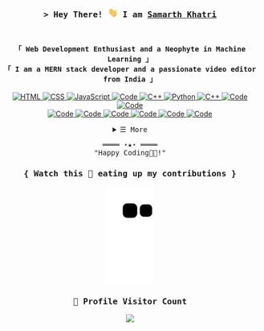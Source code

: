 <!-- Intro  -->
<h3 align="center">
        <samp>&gt; Hey There! </a><img src="https://github.com/Samarth-Khatri/Samarth-Khatri/blob/main/Hi.gif" width="20px"> I am
        <b><a target="_blank" href="https://samarthkhatri.me/">Samarth Khatri</a></b>
        </samp>
</h3>
<br>


<p align="center">
        <!-- Aout  -->
        <samp><b>
                「 Web Development Enthusiast and a Neophyte in Machine Learning 」
                <br>
                「 I am a MERN stack developer and a passionate video editor from India 」</b>
                <br>
                <br>
        </samp>
        <!-- Programming Languages -->
        <!-- HTML -->
        <a href="https://github.com/Samarth-Khatri?tab=repositories" target="_blank"><img alt="HTML"
                        src="https://img.shields.io/badge/-HTML-E34F26?style=flat-square&logo=HTML5&logoColor=white">
        </a>
        <!-- CSS  -->
        <a href="https://github.com/Samarth-Khatri?tab=repositories" target="_blank"><img alt="CSS"
                        src="https://img.shields.io/badge/-CSS-1572B6?style=flat-square&logo=CSS3&logoColor=white">
        </a>
        <!-- JavaScript -->
        <a href="https://github.com/Samarth-Khatri?tab=repositories" target="_blank"><img alt="JavaScript"
                        src="https://img.shields.io/badge/-JavaScript-F7DF1E?style=flat-square&logo=JavaScript&logoColor=white">
        </a>
        <!-- Java -->
        <a href="https://github.com/Samarth-Khatri?tab=repositories" target="_blank"><img alt="Code"
                        src="https://img.shields.io/badge/Java-ED8B00?style=flat-square&logo=java&logoColor=white">
        </a>
        <!-- C++ -->
        <a href="https://github.com/Samarth-Khatri?tab=repositories" target="_blank"><img alt="C++"
                        src="https://img.shields.io/badge/-C++-9b3675?style=flat-square&logo=C%2B%2B&logoColor=white">
        </a>
        <!-- Python -->
        <a href="https://github.com/Samarth-Khatri?tab=repositories" target="_blank"><img alt="Python"
                        src="https://img.shields.io/badge/-Python-3776AB?style=flat-square&logo=Python&logoColor=white">
        </a>
        <!-- Node.js -->
        <a href="https://github.com/Samarth-Khatri?tab=repositories" target="_blank"><img alt="C++"
                        src="https://img.shields.io/badge/node.js-%2343853D.svg?style=flat-square&logo=node.js&logoColor=white">
        </a>
        <!-- Express.js -->
        <a href="https://github.com/Samarth-Khatri?tab=repositories" target="_blank"><img alt="Code"
                        src="https://img.shields.io/badge/Express.js-404D59?style=flat-square">
        </a>
         <!-- Bootstrap -->
        <a href="https://github.com/Samarth-Khatri?tab=repositories" target="_blank"><img alt="Code"
                        src="https://img.shields.io/badge/Bootstrap-563D7C?style=flat-square&logo=bootstrap&logoColor=white">
        </a>
        <br>
        <!-- JQuery -->
        <a href="https://github.com/Samarth-Khatri?tab=repositories" target="_blank"><img alt="Code"
                        src="https://img.shields.io/badge/jQuery-0769AD?style=flat-square&logo=jquery&logoColor=white">
        </a>
        <!-- Gcloud -->
        <a href="https://github.com/Samarth-Khatri?tab=repositories" target="_blank"><img alt="Code"
                        src="https://img.shields.io/badge/Google_Cloud-4285F4?style=flate-square&logo=google-cloud&logoColor=white">
        </a>
        <!-- Heroku -->
        <a href="https://github.com/Samarth-Khatri?tab=repositories" target="_blank"><img alt="Code"
                        src="https://img.shields.io/badge/Heroku-430098?style=flat-square&logo=heroku&logoColor=white">
        </a>
        <!-- Git -->
        <a href="https://github.com/Samarth-Khatri?tab=repositories" target="_blank"><img alt="Code"
                        src="https://img.shields.io/badge/git-%23F05033.svg?style=flat-square&logo=git&logoColor=white">
        </a>
        <!-- MySQL -->
        <a href="https://github.com/Samarth-Khatri?tab=repositories" target="_blank"><img alt="Code"
                        src="https://img.shields.io/badge/MySQL-00000F?style=flat-square&logo=mysql&logoColor=white">
        </a>
        <!-- MongoDB -->
        <a href="https://github.com/Samarth-Khatri?tab=repositories" target="_blank"><img alt="Code"
                        src="https://img.shields.io/badge/mongodb-%23F05033.svg?style=flat-square&logo=mongodb&logoColor=white&color=success">
        </a>
        
</p>


<!-- Details Section-->
<details align="center">
    <summary> <samp>&#9776; More</samp></summary>
  <br>
<!-- GitHub Stats --> 

<p align="center"><img src="https://github-readme-stats.vercel.app/api/top-langs/?username=Samarth-Khatri&layout=compact&hide=TSQL&theme=chartreuse-dark"></p>

<a href="https://github.com/anuraghazra/github-readme-stats">
<p align="center"><img src="https://github-readme-stats.vercel.app/api?username=Samarth-Khatri&show_icons=true&theme=chartreuse-dark" /></p>
</a>

<h3 align="center">
    <samp>&gt; Connect with me <img align="center" src="https://raw.githubusercontent.com/rajput2107/rajput2107/master/Assets/Handshake.gif" height="23px" /></b>
        </samp>
</h3>

<p align="center">
<a href="https://www.linkedin.com/in/samarthkhatri/"><img src="https://img.shields.io/badge/-Samarth%20Khatri-0077B5?style=flat-square&logo=Linkedin&logoColor=white"/></a>
<a href="mailto:samarth.kahtri0000@gmail.com"><img src="https://img.shields.io/badge/-samarth.kahtri0000@gmail.com-D14836?style=flat-square&logo=Gmail&logoColor=white"/></a>
<a href="https://www.instagram.com/khatri.samarth/"><img src="https://img.shields.io/badge/-khatri.samarth-E4405F?style=flat-square&logo=Instagram&logoColor=white"/></a>
<a href="https://twitter.com/Samarth7861"><img src="https://img.shields.io/badge/-Samarth7861-1DA1F2?style=flat-square&logo=twitter&logoColor=white"/></a>
</p>
</details>
  

<!-- Footer -->
<samp>
    <p align="center">
        ════ ⋆★⋆ ════
        <br>
        "Happy Coding👨‍💻!"
    </p>
</samp>

<!-- Snake -->

<h3 align="center">
  <samp><b>{ Watch this 🐍 eating up my contributions }</b> </samp>
</h3>
<p align="center"><img src="https://github.com/Samarth-Khatri/Samarth-Khatri/blob/output/github-contribution-grid-snake.svg" /></p>



<!-- retro visitor counter -->
<h3 align="center">
  <samp> <b>📍 Profile Visitor Count</b> </samp>
</h3>
<p align="center" >   
  <img src="https://profile-counter.glitch.me/Samarth-Khatri/count.svg" />  
</p>
